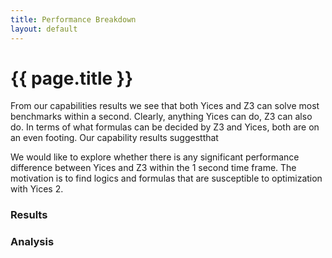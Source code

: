```yaml
---
title: Performance Breakdown
layout: default
---
```


# {{ page.title }}

From our capabilities results we see that both Yices and Z3 can solve most benchmarks within
a second. Clearly, anything Yices can do, Z3 can also do. In terms of what formulas can be decided
by Z3 and Yices, both are on an even footing. Our capability results suggestthat 

We would like to explore whether there is any significant performance difference between Yices and 
Z3 within the 1 second time frame. The motivation is to find logics and formulas that are susceptible 
to optimization with Yices 2.

### Results

### Analysis



